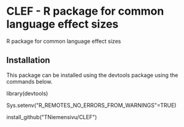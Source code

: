 # CLEF - R package for common language effect sizes

R package for common language effect sizes

##

## Installation

This package can be installed using the devtools package using the commands below.

library(devtools)

Sys.setenv("R_REMOTES_NO_ERRORS_FROM_WARNINGS"=TRUE)

install_github("TNiemensivu/CLEF")
